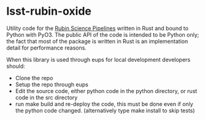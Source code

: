 # lsst-rubin-oxide

Utility code for the [Rubin Science Pipelines](https://pipelines.lsst.io) written in Rust and bound to Python with PyO3. The public API of the code is intended to be Python only; the fact that most of the package is written in Rust is an implementation detail for performance reasons.

When this library is used through eups for local development developers should:
* Clone the repo
* Setup the repo through eups
* Edit the source code, either python code in the python directory, or rust code in the src directory
* run make build and re-deploy the code, this must be done even if only the python code changed. (alternatively type make install to skip tests)
